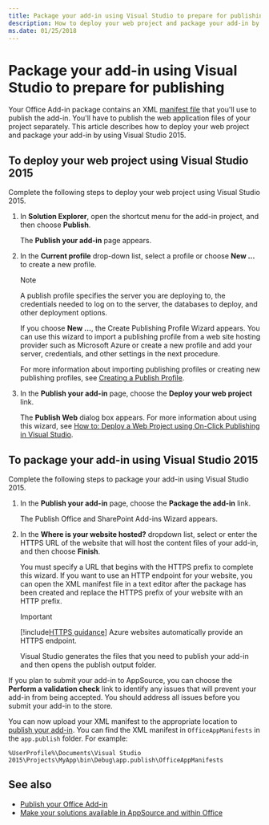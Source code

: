 ```yaml
---
title: Package your add-in using Visual Studio to prepare for publishing | Microsoft Docs
description: How to deploy your web project and package your add-in by using Visual Studio 2015.
ms.date: 01/25/2018
---
```



# Package your add-in using Visual Studio to prepare for publishing

Your Office Add-in package contains an XML [manifest file](../develop/add-in-manifests.md) that you'll use to publish the add-in. You'll have to publish the web application files of your project separately. This article describes how to deploy your web project and package your add-in by using Visual Studio 2015.

## To deploy your web project using Visual Studio 2015

Complete the following steps to deploy your web project using Visual Studio 2015.

1. In  **Solution Explorer**, open the shortcut menu for the add-in project, and then choose  **Publish**.
    
    The  **Publish your add-in** page appears.
    
2. In the  **Current profile** drop-down list, select a profile or choose **New ...** to create a new profile.
    
    > [!NOTE]
    > A publish profile specifies the server you are deploying to, the credentials needed to log on to the server, the databases to deploy, and other deployment options.

    If you choose  **New ...**, the Create Publishing Profile Wizard appears. You can use this wizard to import a publishing profile from a web site hosting provider such as Microsoft Azure or create a new profile and add your server, credentials, and other settings in the next procedure.
    
    For more information about importing publishing profiles or creating new publishing profiles, see [Creating a Publish Profile](https://msdn.microsoft.com/library/dd465337.aspx#creating_a_profile).
    
3. In the  **Publish your add-in** page, choose the **Deploy your web project** link.
    
    The  **Publish Web** dialog box appears. For more information about using this wizard, see [How to: Deploy a Web Project using On-Click Publishing in Visual Studio](https://msdn.microsoft.com/library/dd465337.aspx).
    

## To package your add-in using Visual Studio 2015

Complete the following steps to package your add-in using Visual Studio 2015.

1. In the **Publish your add-in** page, choose the **Package the add-in** link.
    
    The Publish Office and SharePoint Add-ins Wizard appears.
    
2. In the **Where is your website hosted?** dropdown list, select or enter the HTTPS URL of the website that will host the content files of your add-in, and then choose **Finish**. 
    
    You must specify a URL that begins with the HTTPS prefix to complete this wizard. If you want to use an HTTP endpoint for your website, you can open the XML manifest file in a text editor after the package has been created and replace the HTTPS prefix of your website with an HTTP prefix. 

    > [!IMPORTANT]
    > [!include[HTTPS guidance](../includes/https-guidance.md)] Azure websites automatically provide an HTTPS endpoint.

    Visual Studio generates the files that you need to publish your add-in and then opens the publish output folder. 
    
If you plan to submit your add-in to AppSource, you can choose the **Perform a validation check** link to identify any issues that will prevent your add-in from being accepted. You should address all issues before you submit your add-in to the store.

You can now upload your XML manifest to the appropriate location to [publish your add-in](../publish/publish.md). You can find the XML manifest in `OfficeAppManifests` in the `app.publish` folder. For example:

 `%UserProfile%\Documents\Visual Studio 2015\Projects\MyApp\bin\Debug\app.publish\OfficeAppManifests`


## See also

- [Publish your Office Add-in](../publish/publish.md)
- [Make your solutions available in AppSource and within Office](https://docs.microsoft.com/office/dev/store/submit-to-the-office-store)
    

